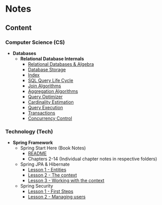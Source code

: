 # Notes

## Content

### Computer Science (CS)
- **Databases**
  - **Relational Database Internals**
    - [Relational Databases & Algebra](https://github.com/EbrahemMordy/Notes/blob/main/CS/Databases/Relational%20Database%20Internals/01%20-%20Relational%20Databases%20%26%20Algebra.md)
    - [Database Storage](https://github.com/EbrahemMordy/Notes/blob/main/CS/Databases/Relational%20Database%20Internals/02%20-%20Database%20Storage.md)
    - [Index](https://github.com/EbrahemMordy/Notes/blob/main/CS/Databases/Relational%20Database%20Internals/03%20-%20Index.md)
    - [SQL Query Life Cycle](https://github.com/EbrahemMordy/Notes/blob/main/CS/Databases/Relational%20Database%20Internals/04%20-%20SQL%20Query%20Life%20Cycle.md)
    - [Join Algorithms](https://github.com/EbrahemMordy/Notes/blob/main/CS/Databases/Relational%20Database%20Internals/05%20-%20Join%20Algorithms.md)
    - [Aggregation Algorithms](https://github.com/EbrahemMordy/Notes/blob/main/CS/Databases/Relational%20Database%20Internals/06%20-%20Aggregation%20Algorithms.md)
    - [Query Optimizer](https://github.com/EbrahemMordy/Notes/blob/main/CS/Databases/Relational%20Database%20Internals/07%20-%20Query%20Optimizer.md)
    - [Cardinality Estimation](https://github.com/EbrahemMordy/Notes/blob/main/CS/Databases/Relational%20Database%20Internals/08%20-%20Cardinality%20Estimation.md)
    - [Query Execution](https://github.com/EbrahemMordy/Notes/blob/main/CS/Databases/Relational%20Database%20Internals/09%20-%20Query%20Execution.md)
    - [Transactions](https://github.com/EbrahemMordy/Notes/blob/main/CS/Databases/Relational%20Database%20Internals/10%20-%20Transactions.md)
    - [Concurrency Control](https://github.com/EbrahemMordy/Notes/blob/main/CS/Databases/Relational%20Database%20Internals/11%20-%20Concurrency%20Control%20%28need%20to%20complete%29.md)

### Technology (Tech)
- **Spring Framework**
  - Spring Start Here (Book Notes)
    - [README](https://github.com/EbrahemMordy/Notes/blob/main/Tech/Spring%20Start%20Here/README.md)
    - Chapters 2-14 (Individual chapter notes in respective folders)
  - Spring JPA & Hibernate
    - [Lesson 1 - Entities](https://github.com/EbrahemMordy/Notes/blob/main/Tech/Spring%20JPA%26Hibernate/Lesson%201%20-%20Entities.md)
    - [Lesson 2 - The context](https://github.com/EbrahemMordy/Notes/blob/main/Tech/Spring%20JPA%26Hibernate/Lesson%202%20-%20The%20context.md)
    - [Lesson 3 - Working with the context](https://github.com/EbrahemMordy/Notes/blob/main/Tech/Spring%20JPA%26Hibernate/Lesson%203%20-%20Working%20with%20the%20context.md)
  - Spring Security
    - [Lesson 1 - First Steps](https://github.com/EbrahemMordy/Notes/blob/main/Tech/Spring%20Security/Lesson%201%20-%20First%20Steps.md)
    - [Lesson 2 - Managing users](https://github.com/EbrahemMordy/Notes/blob/main/Tech/Spring%20Security/Lesson%202%20-%20Managing%20users.md)
